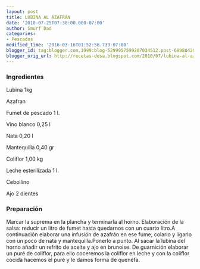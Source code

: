 ```yaml
---
layout: post
title: LUBINA AL AZAFRAN
date: '2010-07-25T07:30:00.000-07:00'
author: Smurf Dad
categories:
- Pescados
modified_time: '2016-03-16T01:52:56.739-07:00'
blogger_id: tag:blogger.com,1999:blog-5299957599287034512.post-689884290747416613
blogger_orig_url: http://recetas-desa.blogspot.com/2010/07/lubina-al-azafran.html
---
```


<h3>Ingredientes</h3>


Lubina 1kg

Azafran

Fumet de pescado 1 l.

Vino blanco 0,25 l

Nata 0,20 l

Mantequilla 0,40 gr

Coliflor 1,00 kg

Leche esterilizada 1 l.

Cebollino

Ajo 2 dientes

<h3>Preparaci&oacute;n</h3>


Marcar la suprema en la plancha y terminarla al horno. Elaboraci&oacute;n de la salsa: reducir un litro de fumet hasta quedarnos con un cuarto litro.A continuaci&oacute;n elaborar una infusi&oacute;n de azafr&aacute;n en ese fume, colarlo y ligarlo con un poco de nata y mantequilla.Ponerlo a punto. Al sacar la lubina del horno a&ntilde;adir un refrito de aceite y ajo en brunoise. De guarnici&oacute;n elaborar un pur&eacute; de coliflor, para ello coceremos la coliflor en leche y con la coliflor cocida hacemos el pur&eacute; y le damos forma de quenefa.

